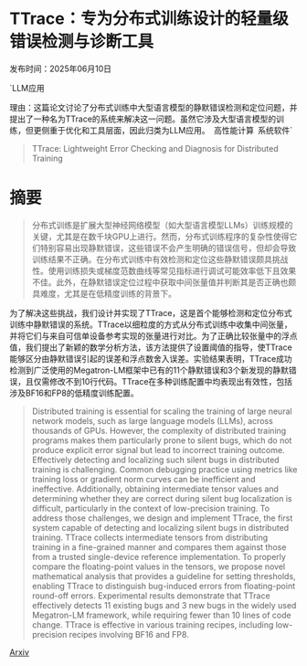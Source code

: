 # TTrace：专为分布式训练设计的轻量级错误检测与诊断工具

发布时间：2025年06月10日

`LLM应用

理由：这篇论文讨论了分布式训练中大型语言模型的静默错误检测和定位问题，并提出了一种名为TTrace的系统来解决这一问题。虽然它涉及大型语言模型的训练，但更侧重于优化和工具层面，因此归类为LLM应用。` `高性能计算` `系统软件`

> TTrace: Lightweight Error Checking and Diagnosis for Distributed Training

# 摘要

> 分布式训练是扩展大型神经网络模型（如大型语言模型LLMs）训练规模的关键，尤其是在数千块GPU上进行。然而，分布式训练程序的复杂性使得它们特别容易出现静默错误，这些错误不会产生明确的错误信号，但却会导致训练结果不正确。在分布式训练中有效检测和定位这些静默错误颇具挑战性。使用训练损失或梯度范数曲线等常见指标进行调试可能效率低下且效果不佳。此外，在静默错误定位过程中获取中间张量值并判断其是否正确也颇具难度，尤其是在低精度训练的背景下。

为了解决这些挑战，我们设计并实现了TTrace，这是首个能够检测和定位分布式训练中静默错误的系统。TTrace以细粒度的方式从分布式训练中收集中间张量，并将它们与来自可信单设备参考实现的张量进行对比。为了正确比较张量中的浮点值，我们提出了新颖的数学分析方法，该方法提供了设置阈值的指导，使TTrace能够区分由静默错误引起的误差和浮点数舍入误差。实验结果表明，TTrace成功检测到广泛使用的Megatron-LM框架中已有的11个静默错误和3个新发现的静默错误，且仅需修改不到10行代码。TTrace在多种训练配置中均表现出有效性，包括涉及BF16和FP8的低精度训练配置。

> Distributed training is essential for scaling the training of large neural network models, such as large language models (LLMs), across thousands of GPUs. However, the complexity of distributed training programs makes them particularly prone to silent bugs, which do not produce explicit error signal but lead to incorrect training outcome. Effectively detecting and localizing such silent bugs in distributed training is challenging. Common debugging practice using metrics like training loss or gradient norm curves can be inefficient and ineffective. Additionally, obtaining intermediate tensor values and determining whether they are correct during silent bug localization is difficult, particularly in the context of low-precision training.
  To address those challenges, we design and implement TTrace, the first system capable of detecting and localizing silent bugs in distributed training. TTrace collects intermediate tensors from distributing training in a fine-grained manner and compares them against those from a trusted single-device reference implementation. To properly compare the floating-point values in the tensors, we propose novel mathematical analysis that provides a guideline for setting thresholds, enabling TTrace to distinguish bug-induced errors from floating-point round-off errors. Experimental results demonstrate that TTrace effectively detects 11 existing bugs and 3 new bugs in the widely used Megatron-LM framework, while requiring fewer than 10 lines of code change. TTrace is effective in various training recipes, including low-precision recipes involving BF16 and FP8.

[Arxiv](https://arxiv.org/abs/2506.09280)